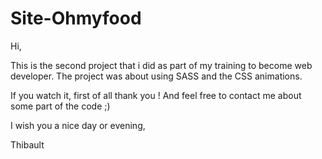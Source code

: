 # Site-Ohmyfood

Hi,

This is the second project that i did as part of my training to become web developer.
The project was about using SASS and the CSS animations.

If you watch it, first of all thank you !
And feel free to contact me about some part of the code ;)

I wish you a nice day or evening,

Thibault
